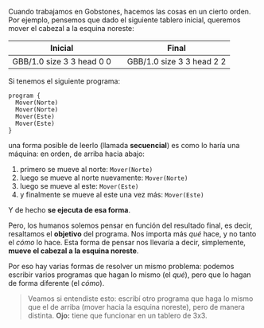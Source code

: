 Cuando trabajamos en Gobstones, hacemos las cosas en un cierto orden. Por ejemplo, pensemos que dado el siguiente tablero inicial, queremos mover el cabezal a la esquina noreste:

<table class= "table" style="width:100%">
  <thead>
  <tr>
    <th style="text-align: center">Inicial</th>
    <th style="text-align: center"></th> 
    <th style="text-align: center">Final</th>
  </tr>
  </thead>
  <tbody>
  <tr>
    <td style="text-align: center">  
      <gs-board>
        GBB/1.0
        size 3 3
        head 0 0
      </gs-board>
    </td>
    <td style="text-align: center"><i class="fa fa-arrow-right"></i></td> 
    <td style="text-align: center">
      <gs-board>
        GBB/1.0
        size 3 3
        head 2 2
      </gs-board>
    </td>
  </tr>
  <tbody>
</table>

Si tenemos el siguiente programa:

```gobstones
program {
  Mover(Norte)
  Mover(Norte)
  Mover(Este)
  Mover(Este)
}
```

una forma posible de leerlo (llamada **secuencial**) es como lo haría una máquina: en orden, de arriba hacia abajo:

1. primero se mueve al norte: `Mover(Norte)`
1. luego se mueve al norte nuevamente: `Mover(Norte)`
1. luego se mueve al este: `Mover(Este)`
1. y finalmente se mueve al este una vez más: `Mover(Este)`

Y de hecho **se ejecuta de esa forma**.

Pero, los humanos solemos pensar en función del resultado final, es decir, resaltamos el **objetivo** del programa. Nos importa más _qué_ hace, y no tanto el _cómo_ lo hace. Esta forma de pensar nos llevaría a decir, simplemente, **mueve el cabezal a la esquina noreste**. 

Por eso hay varias formas de resolver un mismo problema: podemos escribir varios programas que hagan lo mismo (el _qué_), pero que lo hagan de forma diferente (el _cómo_).

> Veamos si entendiste esto: escribí otro programa que haga lo mismo que el de arriba (mover hacia la esquina noreste), pero de manera distinta. **Ojo:** tiene que funcionar en un tablero de 3x3.
